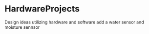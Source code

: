 # HardwareProjects
Design ideas utilizing hardware and software
add a water sensor and moisture sennsor 
